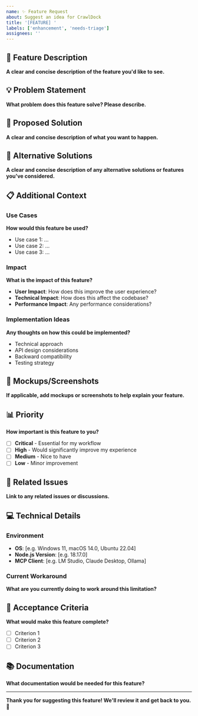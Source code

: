 ```yaml
---
name: ✨ Feature Request
about: Suggest an idea for CrawlDock
title: '[FEATURE] '
labels: ['enhancement', 'needs-triage']
assignees: ''
---
```


## 🎯 **Feature Description**

**A clear and concise description of the feature you'd like to see.**

## 💡 **Problem Statement**

**What problem does this feature solve? Please describe.**

## 🚀 **Proposed Solution**

**A clear and concise description of what you want to happen.**

## 🔄 **Alternative Solutions**

**A clear and concise description of any alternative solutions or features you've considered.**

## 📋 **Additional Context**

### **Use Cases**
**How would this feature be used?**
- Use case 1: ...
- Use case 2: ...
- Use case 3: ...

### **Impact**
**What is the impact of this feature?**
- **User Impact**: How does this improve the user experience?
- **Technical Impact**: How does this affect the codebase?
- **Performance Impact**: Any performance considerations?

### **Implementation Ideas**
**Any thoughts on how this could be implemented?**
- Technical approach
- API design considerations
- Backward compatibility
- Testing strategy

## 🎨 **Mockups/Screenshots**

**If applicable, add mockups or screenshots to help explain your feature.**

## 📊 **Priority**

**How important is this feature to you?**
- [ ] **Critical** - Essential for my workflow
- [ ] **High** - Would significantly improve my experience
- [ ] **Medium** - Nice to have
- [ ] **Low** - Minor improvement

## 🔗 **Related Issues**

**Link to any related issues or discussions.**

## 💻 **Technical Details**

### **Environment**
- **OS**: [e.g. Windows 11, macOS 14.0, Ubuntu 22.04]
- **Node.js Version**: [e.g. 18.17.0]
- **MCP Client**: [e.g. LM Studio, Claude Desktop, Ollama]

### **Current Workaround**
**What are you currently doing to work around this limitation?**

## 🎯 **Acceptance Criteria**

**What would make this feature complete?**
- [ ] Criterion 1
- [ ] Criterion 2
- [ ] Criterion 3

## 📚 **Documentation**

**What documentation would be needed for this feature?**

---

**Thank you for suggesting this feature! We'll review it and get back to you.** 🚀 